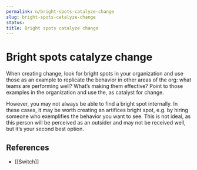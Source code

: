 ```yaml
---
permalink: n/bright-spots-catalyze-change
slug: bright-spots-catalyze-change
status: 
title: Bright spots catalyze change
---
```

# Bright spots catalyze change

When creating change, look for bright spots in your organization and use those as an example to replicate the behavior in other areas of the org: what teams are performing well? What’s making them effective? Point to those examples in the organization and use the, as catalyst for change.

However, you may not always be able to find a bright spot internally. In these cases, it may be worth creating an artifices bright spot, e.g. by hiring someone who exemplifies the behavior you want to see. This is not ideal, as this person will be perceived as an outsider and may not be received well, but it’s your second best option.

## References

- [[Switch]]

